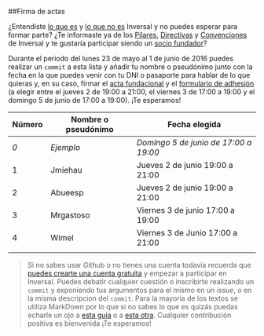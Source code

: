 ##Firma de actas

¿Entendiste [lo que es](https://github.com/inversal/Inversal-Org/blob/master/Bienvenida_a_Inversal.md) y [lo que no es](https://github.com/inversal/Inversal-Org/blob/master/Lo_que_Inversal_no_es.md) Inversal y no puedes esperar para formar parte? ¿Te informaste ya de los [Pilares](https://github.com/inversal/Inversal-Org/blob/master/Pilares_fundacionales.md), [Directivas](https://github.com/inversal/Inversal-Org/tree/master/Directivas) y [Convenciones](https://github.com/inversal/Inversal-Org/tree/master/Convenciones) de Inversal y te gustaría participar siendo un [socio fundador](https://github.com/inversal/Inversal-Org/blob/master/Directivas/Directiva_de_Participaci%C3%B3n.md)? 

Durante el periodo del lunes 23 de mayo al 1 de junio de 2016 puedes realizar un `commit` a esta lista y añadir tu nombre o pseudónimo junto con la fecha en la que puedes venir con tu DNI o pasaporte para hablar de lo que quieras y, en su caso, firmar el [acta fundacional](https://github.com/inversal/Inversal-Org/blob/master/meta.Inversal.LINK/Asociacion%20Autonomica/Estatutos/Acta%20Fundacional.doc?raw=true) y el [formulario de adhesión](https://github.com/inversal/Inversal-Org/blob/master/meta.Inversal.LINK/Formulario_de_Adhesion.md) (a elegir entre el jueves 2 de 19:00 a 21:00, el viernes 3 de 17:00 a 19:00 y el domingo 5 de junio de 17:00 a 19:00). ¡Te esperamos!

|Número|Nombre o pseudónimo|Fecha elegida|
| ------------- | ------------- | ------------- |
|_0_|_Ejemplo_|_Domingo 5 de junio de 17:00 a 19:00_|
|1|Jmiehau|Jueves 2 de junio 19:00 a 21:00|
|2|Abueesp|Jueves 2 de junio 19:00 a 21:00|
|3|Mrgastoso|Viernes 3 de junio 17:00 a 19:00|
|4|Wimel|Viernes 3 de Junio 17:00 a 21:00|
||||

> Si no sabes usar Github o no tienes una cuenta todavía recuerda que [puedes crearte una cuenta gratuita](https://conociendogithub.readthedocs.io/en/latest/data/dinamica-de-uso/) y empezar a participar en Inversal. Puedes debatir cualquier cuestión o inscribirte realizando un `commit` y exponiendo tus argumentos para el mismo en un *issue*, o en la misma descripcion del `commit`. Para la mayoría de los textos se utiliza MarkDown por lo que si no sabes lo que es quizás puedas echarle un ojo a [esta guía](https://help.github.com/categories/writing-on-github/) o a [esta otra](https://guides.github.com/features/mastering-markdown/). Cualquier contribución positiva es bienvenida ¡Te esperamos!
